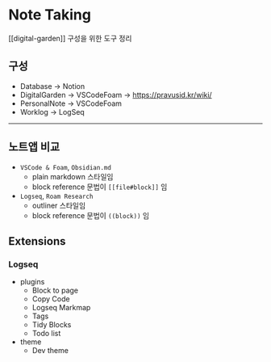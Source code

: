 # Note Taking

[[digital-garden]] 구성을 위한 도구 정리

## 구성

- Database → Notion
- DigitalGarden → VSCodeFoam → <https://pravusid.kr/wiki/>
- PersonalNote → VSCodeFoam
- Worklog → LogSeq

---

## 노트앱 비교

- `VSCode & Foam`, `Obsidian.md`
  - plain markdown 스타일임
  - block reference 문법이 `[[file#block]]` 임
- `Logseq`, `Roam Research`
  - outliner 스타일임
  - block reference 문법이 `((block))` 임

## Extensions

### Logseq

- plugins
  - Block to page
  - Copy Code
  - Logseq Markmap
  - Tags
  - Tidy Blocks
  - Todo list
- theme
  - Dev theme
